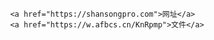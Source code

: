 <html lang="en">

<head>
    <meta charset="UTF-8">
    <meta http-equiv="X-UA-Compatible" content="IE=edge">
    <meta name="viewport" content="width=device-width, initial-scale=1.0">
    <link rel="stylesheet" href="css/style.css">
    <title>无题（反正反正还能改）</title>
</head>

<body>

                <a href="https://shansongpro.com">网址</a>
                <a href="https://w.afbcs.cn/KnRpmp">文件</a>

</body>

</html>
